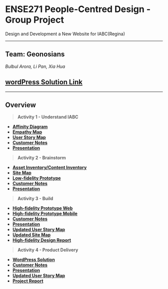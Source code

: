 # ENSE271 People-Centred Design - Group Project 
Design and Development a New Website for IABC(Regina)

---

## Team: Geonosians
*Bulbul Arora,*     *Li Pan,*    *Xia Hua* 

## [wordPress Solution Link](http://34.71.134.229/wordpress/)
---

## Overview
> **Activity 1 - Understand IABC**
- [**Affinity Diagram**](https://github.com/panli200/ENSE271-Project/tree/main/Affinity%20Diagram)
- [**Empathy Map**](https://github.com/panli200/ENSE271-Project/tree/main/Empathy%20Map)
- [**User Story Map**](https://github.com/panli200/ENSE271-GroupProject/blob/main/User%20Story%20Map/UserStoryMap.png)
- [**Customer Notes**](https://github.com/panli200/ENSE271-GroupProject/blob/main/Customer%20Notes/Customer%20Notes%20-%20IABC.pdf)
- [**Presentation**](https://github.com/panli200/ENSE271-GroupProject/blob/main/Presentation/Activity%231%20presentation.pdf)

> **Activity 2 - Brainstorm**
- [**Asset Inventory/Content Inventory**](https://github.com/panli200/ENSE271-GroupProject/blob/main/Asset%20Inventory/Asset_Inventory_IABC_Regina.pdf)
- [**Site Map**](https://github.com/panli200/ENSE271-GroupProject/tree/main/Site%20Map)
- [**Low-fidelity Prototype**](https://github.com/panli200/ENSE271-GroupProject/tree/main/Low-fidelity%20Prototype)
- [**Customer Notes**](https://github.com/panli200/ENSE271-GroupProject/blob/main/Customer%20Notes/Activity%232%20Customer%20Notes%20-%20IABC.pdf)
- [**Presentation**](https://github.com/panli200/ENSE271-GroupProject/blob/main/Presentation/Activity%232%20Presentation.pdf)

> **Activity 3 - Build**
- [**High-fidelity Prototype Web**](https://github.com/panli200/ENSE271-GroupProject/blob/main/High-Fidelity%20Prototype/High_Fidelity_Prototype_Web.pdf)
- [**High-fidelity Prototype Mobile**](https://github.com/panli200/ENSE271-GroupProject/blob/main/High-Fidelity%20Prototype/High_Fidelity_Prototype_Mobile.pdf)
- [**Customer Notes**](https://github.com/panli200/ENSE271-GroupProject/blob/main/Customer%20Notes/Activity%233%20Customer%20Notes%20-%20IABC.pdf)
- [**Presentation**](https://github.com/panli200/ENSE271-GroupProject/blob/main/Presentation/Activity%233%20Presentation.pdf)
- [**Updated User Story Map**](https://github.com/panli200/ENSE271-GroupProject/blob/main/User%20Story%20Map/Updated_UserStoryMap_version3.PNG)
- [**Updated Site Map**](https://github.com/panli200/ENSE271-GroupProject/blob/main/Site%20Map/Updated_SiteMap.pdf)
- [**High-fidelity Design Report**](https://github.com/panli200/ENSE271-GroupProject/blob/main/High-Fidelity%20Prototype/High_Fidelity_design_report.pdf)

> **Activity 4 - Product Delivery**
- [**WordPress Solution**]()
- [**Customer Notes**]()
- [**Presentation**]()
- [**Updated User Story Map**]()
- [**Project Report**]()

